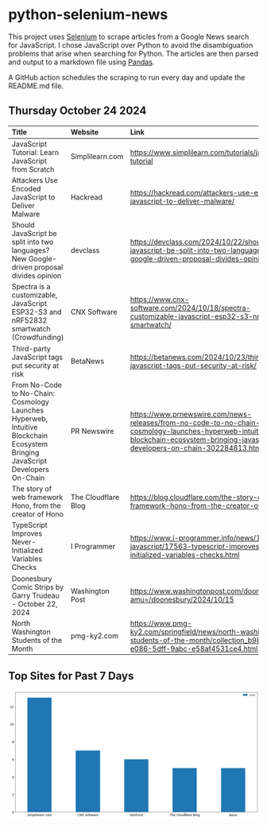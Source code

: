 # python-selenium-news

This project uses [Selenium](https://www.seleniumhq.org/) to scrape articles from a Google News search for JavaScript.
I chose JavaScript over Python to avoid the disambiguation problems that arise when searching for Python.
The articles are then parsed and output to a markdown file using [Pandas](https://pandas.pydata.org/).

A GitHub action schedules the scraping to run every day and update the README.md file.

## Thursday October 24 2024


| Title                                                                                                                         | Website             | Link                                                                                                                                                                                |
|:------------------------------------------------------------------------------------------------------------------------------|:--------------------|:------------------------------------------------------------------------------------------------------------------------------------------------------------------------------------|
| JavaScript Tutorial: Learn JavaScript from Scratch                                                                            | Simplilearn.com     | https://www.simplilearn.com/tutorials/javascript-tutorial                                                                                                                           |
| Attackers Use Encoded JavaScript to Deliver Malware                                                                           | Hackread            | https://hackread.com/attackers-use-encoded-javascript-to-deliver-malware/                                                                                                           |
| Should JavaScript be split into two languages? New Google-driven proposal divides opinion                                     | devclass            | https://devclass.com/2024/10/22/should-javascript-be-split-into-two-languages-new-google-driven-proposal-divides-opinion/                                                           |
| Spectra is a customizable, JavaScript ESP32-S3 and nRF52832 smartwatch (Crowdfunding)                                         | CNX Software        | https://www.cnx-software.com/2024/10/18/spectra-customizable-javascript-esp32-s3-nrf52832-smartwatch/                                                                               |
| Third-party JavaScript tags put security at risk                                                                              | BetaNews            | https://betanews.com/2024/10/23/third-party-javascript-tags-put-security-at-risk/                                                                                                   |
| From No-Code to No-Chain: Cosmology Launches Hyperweb, Intuitive Blockchain Ecosystem Bringing JavaScript Developers On-Chain | PR Newswire         | https://www.prnewswire.com/news-releases/from-no-code-to-no-chain-cosmology-launches-hyperweb-intuitive-blockchain-ecosystem-bringing-javascript-developers-on-chain-302284813.html |
| The story of web framework Hono, from the creator of Hono                                                                     | The Cloudflare Blog | https://blog.cloudflare.com/the-story-of-web-framework-hono-from-the-creator-of-hono                                                                                                |
| TypeScript Improves Never-Initialized Variables Checks                                                                        | I Programmer        | https://www.i-programmer.info/news/167-javascript/17563-typescript-improves-never-initialized-variables-checks.html                                                                 |
| Doonesbury Comic Strips by Garry Trudeau - October 22, 2024                                                                   | Washington Post     | https://www.washingtonpost.com/doonesbury/?amu=/doonesbury/2024/10/15                                                                                                               |
| North Washington Students of the Month                                                                                        | pmg-ky2.com         | https://www.pmg-ky2.com/springfield/news/north-washington-students-of-the-month/collection_b98c4420-e086-5dff-9abc-e58af4531ce4.html                                                |
## Top Sites for Past 7 Days

![Graph of Top Sites](https://raw.githubusercontent.com/dan-mba/python-selenium-news/main/last-week.png)
